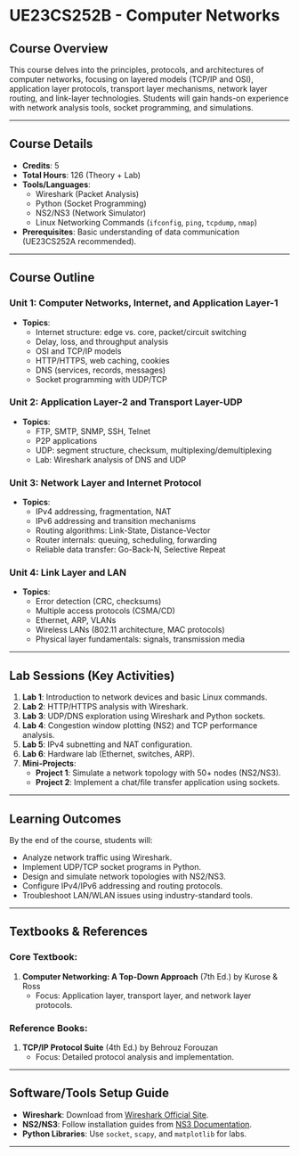 # UE23CS252B - Computer Networks

## Course Overview  
This course delves into the principles, protocols, and architectures of computer networks, focusing on layered models (TCP/IP and OSI), application layer protocols, transport layer mechanisms, network layer routing, and link-layer technologies. Students will gain hands-on experience with network analysis tools, socket programming, and simulations.

---

## Course Details  
- **Credits**: 5  
- **Total Hours**: 126 (Theory + Lab)  
- **Tools/Languages**:  
  - Wireshark (Packet Analysis)  
  - Python (Socket Programming)  
  - NS2/NS3 (Network Simulator)  
  - Linux Networking Commands (`ifconfig`, `ping`, `tcpdump`, `nmap`)  
- **Prerequisites**: Basic understanding of data communication (UE23CS252A recommended).  

---

## Course Outline  

### **Unit 1: Computer Networks, Internet, and Application Layer-1**  
- **Topics**:  
  - Internet structure: edge vs. core, packet/circuit switching  
  - Delay, loss, and throughput analysis  
  - OSI and TCP/IP models  
  - HTTP/HTTPS, web caching, cookies  
  - DNS (services, records, messages)  
  - Socket programming with UDP/TCP  

### **Unit 2: Application Layer-2 and Transport Layer-UDP**  
- **Topics**:  
  - FTP, SMTP, SNMP, SSH, Telnet  
  - P2P applications  
  - UDP: segment structure, checksum, multiplexing/demultiplexing  
  - Lab: Wireshark analysis of DNS and UDP  

### **Unit 3: Network Layer and Internet Protocol**  
- **Topics**:  
  - IPv4 addressing, fragmentation, NAT  
  - IPv6 addressing and transition mechanisms  
  - Routing algorithms: Link-State, Distance-Vector  
  - Router internals: queuing, scheduling, forwarding  
  - Reliable data transfer: Go-Back-N, Selective Repeat  

### **Unit 4: Link Layer and LAN**  
- **Topics**:  
  - Error detection (CRC, checksums)  
  - Multiple access protocols (CSMA/CD)  
  - Ethernet, ARP, VLANs  
  - Wireless LANs (802.11 architecture, MAC protocols)  
  - Physical layer fundamentals: signals, transmission media  

---

## Lab Sessions (Key Activities)  
1. **Lab 1**: Introduction to network devices and basic Linux commands.  
2. **Lab 2**: HTTP/HTTPS analysis with Wireshark.  
3. **Lab 3**: UDP/DNS exploration using Wireshark and Python sockets.  
4. **Lab 4**: Congestion window plotting (NS2) and TCP performance analysis.  
5. **Lab 5**: IPv4 subnetting and NAT configuration.  
6. **Lab 6**: Hardware lab (Ethernet, switches, ARP).  
7. **Mini-Projects**:  
   - **Project 1**: Simulate a network topology with 50+ nodes (NS2/NS3).  
   - **Project 2**: Implement a chat/file transfer application using sockets.  

---

## Learning Outcomes  
By the end of the course, students will:  
- Analyze network traffic using Wireshark.  
- Implement UDP/TCP socket programs in Python.  
- Design and simulate network topologies with NS2/NS3.  
- Configure IPv4/IPv6 addressing and routing protocols.  
- Troubleshoot LAN/WLAN issues using industry-standard tools.  

---

## Textbooks & References  
### **Core Textbook**:  
1. **Computer Networking: A Top-Down Approach** (7th Ed.) by Kurose & Ross  
   - Focus: Application layer, transport layer, and network layer protocols.  

### **Reference Books**:  
1. **TCP/IP Protocol Suite** (4th Ed.) by Behrouz Forouzan  
   - Focus: Detailed protocol analysis and implementation.  

---

## Software/Tools Setup Guide  
- **Wireshark**: Download from [Wireshark Official Site](https://www.wireshark.org/).  
- **NS2/NS3**: Follow installation guides from [NS3 Documentation](https://www.nsnam.org/).  
- **Python Libraries**: Use `socket`, `scapy`, and `matplotlib` for labs.  

---
